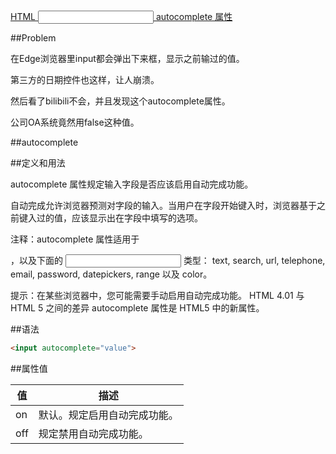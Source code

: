 ﻿[HTML <input> autocomplete 属性](http://www.w3school.com.cn/tags/att_input_autocomplete.asp)

##Problem

在Edge浏览器里input都会弹出下来框，显示之前输过的值。

第三方的日期控件也这样，让人崩溃。

然后看了bilibili不会，并且发现这个autocomplete属性。

公司OA系统竟然用false这种值。


##autocomplete

##定义和用法

autocomplete 属性规定输入字段是否应该启用自动完成功能。

自动完成允许浏览器预测对字段的输入。当用户在字段开始键入时，浏览器基于之前键入过的值，应该显示出在字段中填写的选项。

注释：autocomplete 属性适用于 <form>，以及下面的 <input> 类型：
text, search, url, telephone, email, password, datepickers, range 以及 color。

提示：在某些浏览器中，您可能需要手动启用自动完成功能。
HTML 4.01 与 HTML 5 之间的差异
autocomplete 属性是 HTML5 中的新属性。

##语法

```html
<input autocomplete="value">
```

##属性值

|值 |描述                |
|---|-------------------|
|on |默认。规定启用自动完成功能。|
|off|规定禁用自动完成功能。|


